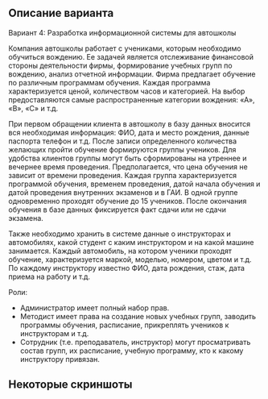 ## Описание варианта

Вариант 4: Разработка информационной системы для автошколы

Компания автошколы работает с учениками, которым необходимо 
обучиться вождению. Ее задачей является отслеживание финансовой 
стороны деятельности фирмы, формирование учебных групп по вождению, 
анализ отчетной информации. Фирма предлагает обучение по различным 
программам обучения. Каждая программа характеризуется ценой, 
количеством часов и категорией. На выбор предоставляются самые 
распространенные категории вождения: «А», «В», «С» и т.д.

При первом обращении клиента в автошколу в базу данных вносится 
вся необходимая информация: ФИО, дата и место рождения, данные 
паспорта телефон и т.д. После записи определенного количества желающих 
пройти обучение формируются группы учеников. Для удобства клиентов 
группы могут быть сформированы на утреннее и вечернее время проведения. 
Предполагается, что цена обучения не зависит от времени проведения. 
Каждая группа характеризуется программой обучения, временем проведения, 
датой начала обучения и датой проведения внутренних экзаменов и в ГАИ. В 
одной группе одновременно проходят обучение до 15 учеников. После 
окончания обучения в базе данных фиксируется факт сдачи или не сдачи 
экзамена.

Также необходимо хранить в системе данные о инструкторах и 
автомобилях, какой студент с каким инструктором и на какой машине 
занимается. Каждый автомобиль, на котором ученики проходят обучение, 
характеризуется маркой, моделью, номером, цветом и т.д. По каждому 
инструктору известно ФИО, дата рождения, стаж, дата приема на работу и 
т.д.

Роли:

- Администратор имеет полный набор прав.
- Методист имеет права на создание новых учебных групп, заводить 
программы обучения, расписание, прикреплять учеников к инструкторам и 
т.д.
- Сотрудник (т.е. преподаватель, инструктор) могут просматривать 
состав групп, их расписание, учебную программу, кто к какому инструктору 
привязан.

## Некоторые скриншоты
